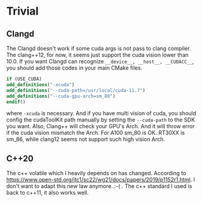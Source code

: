 Trivial
===

## Clangd
The Clangd doesn't work if some cuda args is not pass to clang compiler. The clang++12, for now, it seems just support the cuda vision lower than 10.0. If you want Clangd can recognize `__device__, __host__, __CUDACC__`, you should add those codes in your main CMake files.

```CMake
if (USE_CUDA)
add_definitions("-xcuda")
add_definitions("--cuda-path=/usr/local/cuda-11.7")
add_definitions("--cuda-gpu-arch=sm_80")
endif()
```

where `-xcuda` is necessary. And if you have multi vision of cuda, you should config the cudaToolKit path manually by setting the `--cuda-path` to the SDK you want. Also, Clang++ will check your GPU's Arch. And it will throw error if the cuda vision mismatch the Arch. For A100 sm_80 is OK. RT30XX is sm_86, while clang12 seems not support such high vision Arch.

## C++20
The c++ volatile which I heavily depends on has changed. According to https://www.open-std.org/jtc1/sc22/wg21/docs/papers/2019/p1152r1.html. I don't want to adapt this new law anymore..:-( . The c++ standard I used is back to c++11, it also works well.
